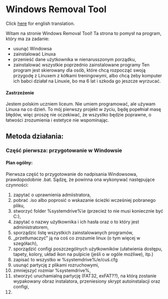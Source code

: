 # Windows Removal Tool
Click [here](READMEen.md) for english translation.

Witam na stronie Windows Removal Tool! Ta strona to pomysł na program, który ma za zadanie:
- usunąć Windowsa
- zainstalować Linuxa
- przenieść dane użytkownika w nienarusszonym porządku,
- zainstalować wszystkie poprzednio zainstalowane programy
Ten program jest skierowany dla osób, które chcą rozpocząć swoją przygodę z Linuxem z kółkami treningowymi, albo chcą żeby komputer ich babci działał na Linuxie, bo ma 6 lat i szkoda go jeszcze wyrzucać.

#### Zastrzeżenie
Jestem polskim uczniem liceum. Nie umiem programować, ale używam Linuxa na co dzień. To mój pierwszy projekt w życiu, będę popełniał masę błędów, więc proszę nie oczekiwać, że wszystko będzie poprawne, o łatwości zrozumienia i estetyce nie wspominając.

## Metoda działania:
### Część pierwsza: przygotowanie w Windowsie
#### Plan ogólny:
Pierwsza część to przygotowanie do nadpisania Windowsowa, prawdopodobnie .bat. Sądzę, że powinna ona wykonywać następujące czynności:
1. zapytać o uprawnienia admiistratora,
2. pobrać .iso albo poprosić o wskazanie ścieżki wcześniej pobranego pliku,
3. stworzyć folder %systemdrive%\e (przecież to nie musi koniecznie być C:\),
4. zapytać o nazwy użytkownika i ich hasła oraz o to który jest administratorem,
5. sporządzic listę wszystkich zainstalowanych programów,
6. „przetłumaczyć” ją na coś co zrozumie linux (o tym więcej w szegółach),
7. sporządzić configi poszczególnych użytkowników (ułatwienia dostępu, tapety, kolory, układ ikon na pulpicie (jeśli o w ogóle możliwe), itp.)
8. zapisać to wszystko w %systemdrive%/e/cuś.cfg
9. usunąć partycję z plikami rozruchowymi,
10. zmniejszyć rozmiar %systemdrive%,
11. stworzyć uruchamialną partycję (FAT32, exFAT??), na którą zostanie wypakowany obraz instalatora, przeniesiony skrypt autoinstalacji oraz configi,
12. 
